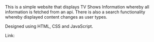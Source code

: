 This is a simple website that displays TV Shows Information whereby all information is fetched from an api.
There is also a search functionality whereby displayed content changes as user types.

Designed using HTML, CSS and JavaScript.

Link:
